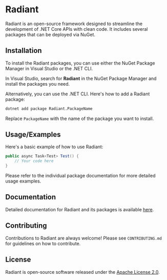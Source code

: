# Radiant

Radiant is an open-source framework designed to streamline the development of .NET Core APIs with clean code. It includes several packages that can be deployed via NuGet.

## Installation

To install the Radiant packages, you can use either the NuGet Package Manager in Visual Studio or the .NET CLI.

In Visual Studio, search for **Radiant** in the NuGet Package Manager and install the packages you need.

Alternatively, you can use the .NET CLI. Here's how to add a Radiant package:

```bash
dotnet add package Radiant.PackageName
```
Replace `PackageName` with the name of the package you want to install.

## Usage/Examples

Here's a basic example of how to use Radiant:

```c#
public async Task<Test> Test() {
    // Your code here
}
```
Please refer to the individual package documentation for more detailed usage examples.

## Documentation

Detailed documentation for Radiant and its packages is available [here](https://linktodocumentation).

## Contributing

Contributions to Radiant are always welcome! Please see `CONTRIBUTING.md` for guidelines on how to contribute.

## License

Radiant is open-source software released under the [Apache License 2.0](https://choosealicense.com/licenses/apache-2.0/).